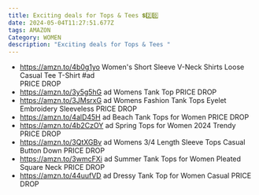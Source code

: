 ```yaml
---
title: Exciting deals for Tops & Tees 💲2️⃣0️⃣
date: 2024-05-04T11:27:51.677Z
tags: AMAZON
Category: WOMEN
description: "Exciting deals for Tops & Tees "
---
```

* https://amzn.to/4b0g1yo
  Women's Short Sleeve V-Neck Shirts Loose Casual Tee T-Shirt
  #ad\
  PRICE DROP
* https://amzn.to/3y5g5hG   ad
  Womens Tank Top
  PRICE DROP
* https://amzn.to/3JMsrxG   ad
  Womens Fashion Tank Tops Eyelet Embroidery Sleeveless
  PRICE DROP
* https://amzn.to/4alD45H  ad
  Beach Tank Tops for Women
  PRICE DROP
* https://amzn.to/4b2CzOY   ad
  Spring Tops for Women 2024 Trendy
  PRICE DROP
* https://amzn.to/3QtXGBv   ad
  Womens 3/4 Length Sleeve Tops Casual Button Down
  PRICE DROP
* https://amzn.to/3wmcFXi   ad
  Summer Tank Tops for Women Pleated Square Neck
  PRICE DROP
* https://amzn.to/44uufVD   ad
  Dressy Tank Top for Women Casual
  PRICE DROP